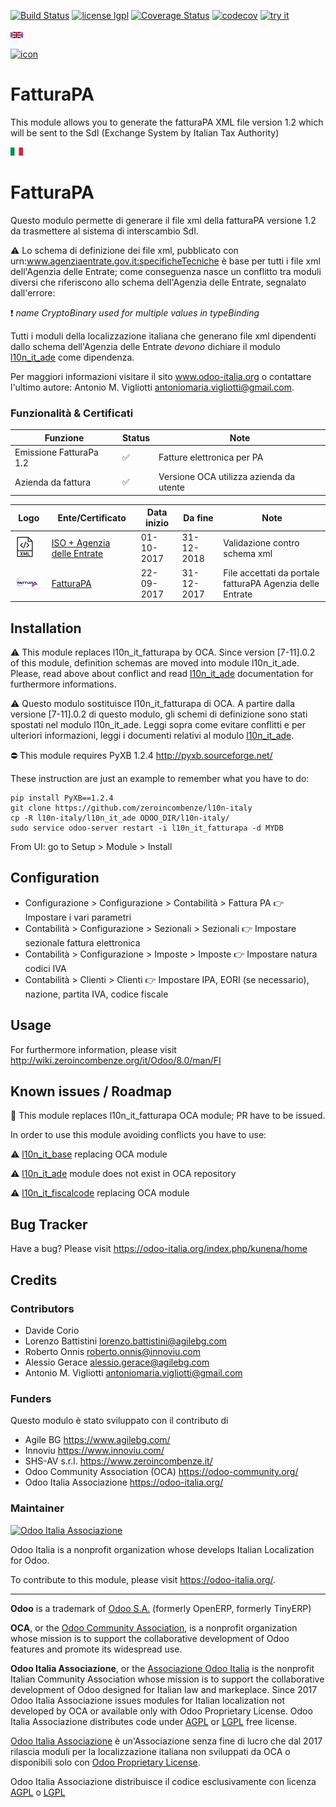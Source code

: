 [![Build Status](https://travis-ci.org/Odoo-Italia-Associazione/OCB.svg?branch=10.0)](https://travis-ci.org/Odoo-Italia-Associazione/OCB)
[![license lgpl](https://img.shields.io/badge/licence-LGPL--3-7379c3.svg)](https://www.gnu.org/licenses/lgpl.html)
[![Coverage Status](https://coveralls.io/repos/github/Odoo-Italia-Associazione/OCB/badge.svg?branch=10.0)](https://coveralls.io/github/Odoo-Italia-Associazione/OCB?branch=10.0)
[![codecov](https://codecov.io/gh/Odoo-Italia-Associazione/OCB/branch/10.0/graph/badge.svg)](https://codecov.io/gh/Odoo-Italia-Associazione/OCB/branch/10.0)
[![try it](http://www.zeroincombenze.it/wp-content/uploads/ci-ct/prd/button-try-it-10.svg)](https://erp10.zeroincombenze.it)


[![en](https://github.com/zeroincombenze/grymb/blob/master/flags/en_US.png)](https://www.facebook.com/groups/openerp.italia/)

[![icon](static/src/img/icon.png)](https://travis-ci.org/zeroincombenze)


FatturaPA
=========

This module allows you to generate the fatturaPA XML file version 1.2
which will be sent to the SdI (Exchange System by Italian Tax Authority)



[![it](https://github.com/zeroincombenze/grymb/blob/master/flags/it_IT.png)](https://www.facebook.com/groups/openerp.italia/)

FatturaPA
=========

Questo modulo permette di generare il file xml della fatturaPA versione 1.2
da trasmettere al sistema di interscambio SdI.

:warning: Lo schema di definizione dei file xml, pubblicato
con urn:www.agenziaentrate.gov.it:specificheTecniche è base per tutti i file
xml dell'Agenzia delle Entrate; come conseguenza nasce un conflitto tra
moduli diversi che riferiscono allo schema dell'Agenzia delle Entrate,
segnalato dall'errore:

:heavy_exclamation_mark: *name CryptoBinary used for multiple values in typeBinding*

Tutti i moduli della localizzazione italiana che generano file xml dipendenti
dallo schema dell'Agenzia delle Entrate *devono* dichiare il modulo
[l10n_it_ade](../l10n_it_ade) come dipendenza.

Per maggiori informazioni visitare il sito www.odoo-italia.org o contattare
l'ultimo autore: Antonio M. Vigliotti <antoniomaria.vigliotti@gmail.com>.


### Funzionalità & Certificati

Funzione | Status | Note
--- | --- | ---
Emissione FatturaPa 1.2 | :white_check_mark: | Fatture elettronica per PA
Azienda da fattura | :white_check_mark: | Versione OCA utilizza azienda da utente



Logo | Ente/Certificato | Data inizio | Da fine | Note
--- | --- | --- | --- | ---
[![xml_schema](https://github.com/zeroincombenze/grymb/blob/master/certificates/iso/icons/xml-schema.png)](https://github.com/zeroincombenze/grymb/blob/master/certificates/iso/scope/xml-schema.md) | [ISO + Agenzia delle Entrate](http://www.agenziaentrate.gov.it/wps/content/Nsilib/Nsi/Strumenti/Specifiche+tecniche/Specifiche+tecniche+comunicazioni/Fatture+e+corrispettivi+ST/) | 01-10-2017 | 31-12-2018 | Validazione contro schema xml
[![fatturapa](https://github.com/zeroincombenze/grymb/blob/master/certificates/ade/icons/fatturapa.png)](https://github.com/zeroincombenze/grymb/blob/master/certificates/ade/scope/fatturapa.md) | [FatturaPA](https://www.agenziaentrate.gov.it/wps/content/Nsilib/Nsi/Schede/Comunicazioni/Fatture+e+corrispettivi/Fatture+e+corrispettivi+ST/ST+invio+di+fatturazione+elettronica/?page=schedecomunicazioni) | 22-09-2017 | 31-12-2017 | File accettati da portale fatturaPA Agenzia delle Entrate






Installation
------------

:warning: This module replaces l10n_it_fatturapa by OCA.
Since version [7-11].0.2 of this module, definition schemas are
moved into module l10n_it_ade. Please, read above about conflict and
read [l10n_it_ade](../l10n_it_ade) documentation for furthermore informations.

:warning: Questo modulo sostituisce l10n_it_fatturapa di OCA.
A partire dalla versione [7-11].0.2 di questo modulo, gli schemi
di definizione sono stati spostati nel modulo l10n_it_ade. Leggi sopra
come evitare conflitti e per ulteriori informazioni, leggi i documenti relativi
al modulo [l10n_it_ade](../l10n_it_ade).

:no_entry: This module requires PyXB 1.2.4 http://pyxb.sourceforge.net/


These instruction are just an example to remember what you have to do:

    pip install PyXB==1.2.4
    git clone https://github.com/zeroincombenze/l10n-italy
    cp -R l10n-italy/l10n_it_ade ODOO_DIR/l10n-italy/
    sudo service odoo-server restart -i l10n_it_fatturapa -d MYDB

From UI: go to Setup > Module > Install



Configuration
-------------


* Configurazione > Configurazione > Contabilità > Fattura PA :point_right: Impostare i vari parametri
* Contabilità > Configurazione > Sezionali > Sezionali :point_right: Impostare sezionale fattura elettronica
* Contabilità > Configurazione > Imposte > Imposte :point_right: Impostare natura codici IVA
* Contabilità > Clienti > Clienti :point_right: Impostare IPA, EORI (se necessario), nazione, partita IVA, codice fiscale


Usage
-----

For furthermore information, please visit http://wiki.zeroincombenze.org/it/Odoo/8.0/man/FI


Known issues / Roadmap
----------------------

:ticket: This module replaces l10n_it_fatturapa OCA module; PR have to be issued.

In order to use this module avoiding conflicts you have to use:

:warning: [l10n_it_base](../l10n_it_base) replacing OCA module

:warning: [l10n_it_ade](../l10n_it_ade) module does not exist in OCA repository

:warning: [l10n_it_fiscalcode](../l10n_it_fiscalcode) replacing OCA module



Bug Tracker
-----------

Have a bug? Please visit https://odoo-italia.org/index.php/kunena/home


Credits
-------

### Contributors

* Davide Corio
* Lorenzo Battistini <lorenzo.battistini@agilebg.com>
* Roberto Onnis <roberto.onnis@innoviu.com>
* Alessio Gerace <alessio.gerace@agilebg.com>
* Antonio M. Vigliotti <antoniomaria.vigliotti@gmail.com>


### Funders

Questo modulo è stato sviluppato con il contributo di

* Agile BG <https://www.agilebg.com/>
* Innoviu <https://www.innoviu.com/>
* SHS-AV s.r.l. <https://www.zeroincombenze.it/>
* Odoo Community Association (OCA) <https://odoo-community.org/>
* Odoo Italia Associazione <https://odoo-italia.org/>


### Maintainer

[![Odoo Italia Associazione](https://www.odoo-italia.org/images/Immagini/Odoo%20Italia%20-%20126x56.png)](https://odoo-italia.org)

Odoo Italia is a nonprofit organization whose develops Italian Localization for
Odoo.

To contribute to this module, please visit <https://odoo-italia.org/>.


[//]: # (copyright)

----

**Odoo** is a trademark of [Odoo S.A.](https://www.odoo.com/) (formerly OpenERP, formerly TinyERP)

**OCA**, or the [Odoo Community Association](http://odoo-community.org/), is a nonprofit organization whose
mission is to support the collaborative development of Odoo features and
promote its widespread use.

**Odoo Italia Associazione**, or the [Associazione Odoo Italia](https://www.odoo-italia.org/)
is the nonprofit Italian Community Association whose mission
is to support the collaborative development of Odoo designed for Italian law and markeplace.
Since 2017 Odoo Italia Associazione issues modules for Italian localization not developed by OCA
or available only with Odoo Proprietary License.
Odoo Italia Associazione distributes code under [AGPL](https://www.gnu.org/licenses/agpl-3.0.html) or [LGPL](https://www.gnu.org/licenses/lgpl.html) free license.

[Odoo Italia Associazione](https://www.odoo-italia.org/) è un'Associazione senza fine di lucro
che dal 2017 rilascia moduli per la localizzazione italiana non sviluppati da OCA
o disponibili solo con [Odoo Proprietary License](https://www.odoo.com/documentation/user/9.0/legal/licenses/licenses.html).

Odoo Italia Associazione distribuisce il codice esclusivamente con licenza [AGPL](https://www.gnu.org/licenses/agpl-3.0.html) o [LGPL](https://www.gnu.org/licenses/lgpl.html)

[//]: # (end copyright)

[//]: # (addons)

[//]: # (end addons)





